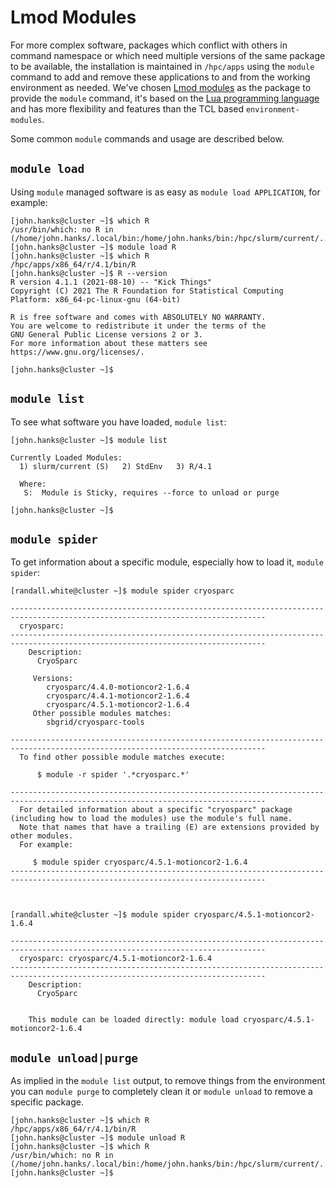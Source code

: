 # Lmod Modules

For more complex software, packages which conflict with others in command
namespace or which need multiple versions of the same package to be available,
the installation is maintained in `/hpc/apps` using the `module` command to add
and remove these applications to and from the working environment as needed.
We've chosen [Lmod modules](https://lmod.readthedocs.io/en/latest/) as the
package to provide the `module` command, it's based on the [Lua programming
language](https://www.lua.org/) and has more flexibility and features than the
TCL based `environment-modules`.

Some common `module` commands and usage are described below.

## `module load`

Using `module` managed software is as easy as `module load APPLICATION`, for
example:

```
[john.hanks@cluster ~]$ which R
/usr/bin/which: no R in (/home/john.hanks/.local/bin:/home/john.hanks/bin:/hpc/slurm/current/../utils:/hpc/slurm/current/bin:/usr/local/bin:/usr/bin:/usr/local/sbin:/usr/sbin)
[john.hanks@cluster ~]$ module load R
[john.hanks@cluster ~]$ which R
/hpc/apps/x86_64/r/4.1/bin/R
[john.hanks@cluster ~]$ R --version
R version 4.1.1 (2021-08-10) -- "Kick Things"
Copyright (C) 2021 The R Foundation for Statistical Computing
Platform: x86_64-pc-linux-gnu (64-bit)

R is free software and comes with ABSOLUTELY NO WARRANTY.
You are welcome to redistribute it under the terms of the
GNU General Public License versions 2 or 3.
For more information about these matters see
https://www.gnu.org/licenses/.

[john.hanks@cluster ~]$
```

## `module list`

To see what software you have loaded, `module list`:

```
[john.hanks@cluster ~]$ module list

Currently Loaded Modules:
  1) slurm/current (S)   2) StdEnv   3) R/4.1

  Where:
   S:  Module is Sticky, requires --force to unload or purge

[john.hanks@cluster ~]$ 
```

## `module spider`

To get information about a specific module, especially how to load it, `module spider`:
```
[randall.white@cluster ~]$ module spider cryosparc

-------------------------------------------------------------------------------------------------------------------------------
  cryosparc:
-------------------------------------------------------------------------------------------------------------------------------
    Description:
      CryoSparc

     Versions:
        cryosparc/4.4.0-motioncor2-1.6.4
        cryosparc/4.4.1-motioncor2-1.6.4
        cryosparc/4.5.1-motioncor2-1.6.4
     Other possible modules matches:
        sbgrid/cryosparc-tools

-------------------------------------------------------------------------------------------------------------------------------
  To find other possible module matches execute:

      $ module -r spider '.*cryosparc.*'

-------------------------------------------------------------------------------------------------------------------------------
  For detailed information about a specific "cryosparc" package (including how to load the modules) use the module's full name.
  Note that names that have a trailing (E) are extensions provided by other modules.
  For example:

     $ module spider cryosparc/4.5.1-motioncor2-1.6.4
-------------------------------------------------------------------------------------------------------------------------------



[randall.white@cluster ~]$ module spider cryosparc/4.5.1-motioncor2-1.6.4

-------------------------------------------------------------------------------------------------------------------------------
  cryosparc: cryosparc/4.5.1-motioncor2-1.6.4
-------------------------------------------------------------------------------------------------------------------------------
    Description:
      CryoSparc


    This module can be loaded directly: module load cryosparc/4.5.1-motioncor2-1.6.4

```


## `module unload|purge`

As implied in the `module list` output, to remove things from the environment you can `module purge`
to completely clean it or `module unload` to remove a specific package.

```
[john.hanks@cluster ~]$ which R
/hpc/apps/x86_64/r/4.1/bin/R
[john.hanks@cluster ~]$ module unload R
[john.hanks@cluster ~]$ which R
/usr/bin/which: no R in (/home/john.hanks/.local/bin:/home/john.hanks/bin:/hpc/slurm/current/../utils:/hpc/slurm/current/bin:/usr/local/bin:/usr/bin:/usr/local/sbin:/usr/sbin)
[john.hanks@cluster ~]$ 
```


